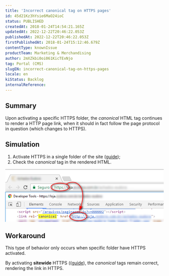 ```yaml
---
title: 'Incorrect canonical tag on HTTPS pages'
id: 45d21Kz3hYsie6MaO24ioC
status: PUBLISHED
createdAt: 2018-01-24T14:54:21.165Z
updatedAt: 2022-12-22T20:46:22.053Z
publishedAt: 2022-12-22T20:46:22.053Z
firstPublishedAt: 2018-01-24T15:12:46.679Z
contentType: knownIssue
productTeam: Marketing & Merchandising
author: 2mXZkbi0oi061KicTExNjo
tag: Portal (CMS)
slugEN: incorrect-canonical-tag-on-https-pages
locale: en
kiStatus: Backlog
internalReference: 
---
```


## Summary

Upon activating a specific HTTPS folder, the _canonical_ HTML tag continues to render a HTTP page link, when it should in fact follow the page protocol in question (which changes to HTTPS).

## Simulation

1. Activate HTTPS in a single folder of the site ([guide](https://help.vtex.com/tutorial/--frequentlyAskedQuestions_4378));
2. Check the _canonical_ tag in the rendered HTML.

![image](https://raw.githubusercontent.com/vtexdocs/help-center-content/refs/heads/main/docs/en/known-issues/Marketing%20&%20Merchandising/incorrect-canonical-tag-on-https-pages_1.png)

## Workaround

This type of behavior only occurs when specific folder have HTTPS activated.

By activating **sitewide** HTTPS (([guide](http://help.vtex.com/en/tutorial/--1igIyCv5IiGWGIekqYYI02)), the _canonical_ tags remain correct, rendering the link in HTTPS.

